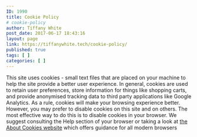 ```yaml
---
ID: 1990
title: Cookie Policy
# cookie-policy
author: Tiffany White
post_date: 2017-06-17 18:43:16
layout: page
link: https://tiffanywhite.tech/cookie-policy/
published: true
tags: [ ]
categories: [ ]
---
```

This site uses cookies - small text files that are placed on your machine to help the site provide a better user experience. In general, cookies are used to retain user preferences, store information for things like shopping carts, and provide anonymised tracking data to third party applications like Google Analytics. As a rule, cookies will make your browsing experience better. However, you may prefer to disable cookies on this site and on others. The most effective way to do this is to disable cookies in your browser. We suggest consulting the Help section of your browser or taking a look at <a href="http://www.aboutcookies.org">the About Cookies website</a> which offers guidance for all modern browsers